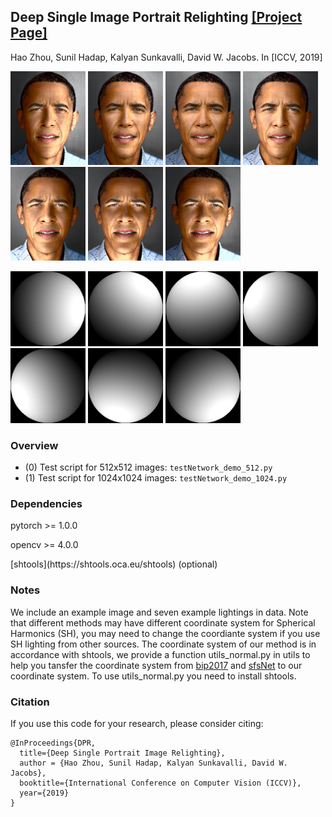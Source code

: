 <!--<h3><b>DPR</b></h3>-->
## <b>Deep Single Image Portrait Relighting</b> [[Project Page]](http://zhhoper.github.io/dpr.html) <br>
Hao Zhou, Sunil Hadap, Kalyan Sunkavalli, David W. Jacobs. In [ICCV, 2019]

<p><img src="result/obama_00.jpg" width="120px" >
<img src="result/obama_01.jpg" width="120px" >
<img src="result/obama_02.jpg" width="120x" >
<img src="result/obama_03.jpg" width="120px" >
<img src="result/obama_04.jpg" width="120px" >
<img src="result/obama_05.jpg" width="120px" >
<img src="result/obama_06.jpg" width="120px" >
</p>
<p><img src="result/light_00.png" width="120px" >
<img src="result/light_01.png" width="120px" >
<img src="result/light_02.png" width="120x" >
<img src="result/light_03.png" width="120px" >
<img src="result/light_04.png" width="120px" >
<img src="result/light_05.png" width="120px" >
<img src="result/light_06.png" width="120px" >
</p>

### Overview
 - (0) Test script for 512x512 images: `testNetwork_demo_512.py`
 - (1) Test script for 1024x1024 images: `testNetwork_demo_1024.py`

### Dependencies ###
<p>pytorch >= 1.0.0</p>
<p>opencv >= 4.0.0</p>
<P>[shtools](https://shtools.oca.eu/shtools) (optional) </p>

### Notes
We include an example image and seven example lightings in data. Note that different methods may have different coordinate system for Spherical Harmonics (SH), you may need to change the coordiante system if you use SH lighting from other sources. The coordinate system of our method is in accordance with shtools, we provide a function utils_normal.py in utils to help you tansfer the coordinate system from [bip2017](https://gravis.dmi.unibas.ch/PMM/data/bip/) and [sfsNet](https://senguptaumd.github.io/SfSNet/) to our coordinate system. To use utils_normal.py you need to install shtools.


### Citation
If you use this code for your research, please consider citing:
```
@InProceedings{DPR,
  title={Deep Single Portrait Image Relighting},
  author = {Hao Zhou, Sunil Hadap, Kalyan Sunkavalli, David W. Jacobs},
  booktitle={International Conference on Computer Vision (ICCV)},
  year={2019}
}
```
